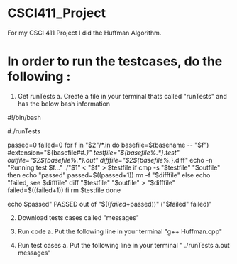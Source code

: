 # CSCI411_Project
For my CSCI 411 Project I did the Huffman Algorithm.

# In order to run the testcases, do the following : 

 1. Get runTests
   a. Create a file in your terminal thats called "runTests" and has the below bash information

#!/bin/bash

#./runTests <executable> <directory with test files>

passed=0
failed=0
for f in "$2"/*.in
do
  basefile=$(basename -- "$f")
  #extension="${basefile##*.}"
  testfile="${basefile%.*}.test"
  outfile="$2${basefile%.*}.out"
  difffile="$2${basefile%.*}.diff"
  echo -n "Running test $f..."
  ./"$1" < "$f" > $testfile
  if cmp -s "$testfile" "$outfile"
  then
    echo "passed"
    passed=$((passed+1))
    rm -f "$difffile"
  else
    echo "failed, see $difffile"
    diff "$testfile" "$outfile" > "$difffile"
    failed=$((failed+1))
  fi
  rm $testfile
done

echo $passed" PASSED out of "$(($failed+$passed))" ("$failed" failed)"


 2. Download tests cases called "messages"

 3. Run code
   a. Put the following line in your terminal "g++ Huffman.cpp"

 4. Run test cases
   a. Put the following line in your terminal " ./runTests a.out messages" 

